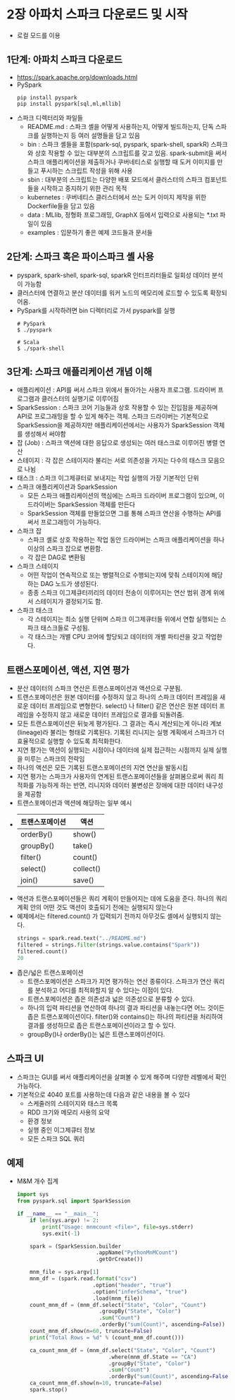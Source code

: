 # 2장 아파치 스파크 다운로드 및 시작

* 로컬 모드를 이용

## 1단계: 아파치 스파크 다운로드
* https://spark.apache.org/downloads.html 
* PySpark
  ```shell
  pip install pyspark
  pip install pyspark[sql,ml,mllib]
  ```
* 스파크 디렉터리와 파일들
  * README.md : 스파크 셸을 어떻게 사용하는지, 어떻게 빌드하는지, 단독 스파크를 실행하는지 등 여러 설명들을 담고 있음
  * bin : 스파크 셸들을 포함(spark-sql, pyspark, spark-shell, sparkR) 스파크와 상호 작용할 수 있는 대부분의 스크립트를 갖고 있음. spark-submit을 써서 스파크 애플리케이션을 제출하거나 쿠버네티스로 실행할 때 도커 이미지를 만들고 푸시하는 스크립트 작성을 위해 사용
  * sbin : 대부분의 스크립트는 다양한 배포 모드에서 클러스터의 스파크 컴포넌트들을 시작하고 중지하기 위한 관리 목적
  * kubernetes : 쿠버네티스 클러스터에서 쓰는 도커 이미지 제작을 위한 Dockerfile들을 담고 있음
  * data : MLlib, 정형화 프로그래밍, GraphX 등에서 입력으로 사용되는 *.txt 파일이 있음
  * examples : 입문하기 좋은 예제 코드들과 문서들

## 2단계: 스파크 혹은 파이스파크 셸 사용
* pyspark, spark-shell, spark-sql, sparkR 인터프리터들로 일회성 데이터 분석이 가능함
* 클러스터에 연결하고 분산 데이터를 워커 노드의 메모리에 로드할 수 있도록 확장되어옴.
* PySpark를 시작하려면 bin 디렉터리로 가서 pyspark를 실행
  ```shell
  # PySpark
  $ ./pyspark
  
  # Scala
  $ ./spark-shell
  ```
  
## 3단계: 스파크 애플리케이션 개념 이해
* 애플리케이션 : API를 써서 스파크 위에서 돌아가는 사용자 프로그램. 드라이버 프로그램과 클러스터의 실행기로 이루어짐
* SparkSession : 스파크 코어 기능들과 상호 작용할 수 있는 진입점을 제공하며 API로 프로그래밍을 할 수 있게 해주는 객체. 스파크 드라이버는 기본적으로 SparkSession을 제공하지만 애플리케이션에서는 사용자가 SparkSession 객체를 생성해서 써야함
* 잡 (Job) : 스파크 액션에 대한 응답으로 생성되는 여러 태스크로 이루어진 병렬 연산
* 스테이지 : 각 잡은 스테이지라 불리는 서로 의존성을 가지는 다수의 태스크 모음으로 나뉨
* 태스크 : 스파크 이그제큐터로 보내지는 작업 실행의 가장 기본적인 단위
* 스파크 애플리케이션과 SparkSession
  * 모든 스파크 애플리케이션의 핵심에는 스파크 드라이버 프로그램이 있으며, 이 드라이버는 SparkSession 객체를 만든다
  * SparkSession 객체를 만들었으면 그를 통해 스파크 연산을 수행하는 API를 써서 프로그래밍이 가능하다.
* 스파크 잡
  * 스파크 셸로 상호 작용하는 작업 동안 드라이버는 스파크 애플리케이션을 하나 이상의 스파크 잡으로 변환함.
  * 각 잡은 DAG로 변환됨
* 스파크 스테이지
  * 어떤 작업이 연속적으로 또는 병렬적으로 수행되는지에 맞춰 스테이지에 해당하는 DAG 노드가 생성된다.
  * 종종 스파크 이그제큐터끼리의 데이터 전송이 이루어지는 연산 범위 경계 위에서 스테이지가 결정되기도 함.
* 스파크 태스크
  * 각 스테이지는 최소 실행 단위며 스파크 이그제큐터들 위에서 연합 실행되는 스파크 태스크들로 구성됨.
  * 각 태스크는 개별 CPU 코어에 할당되고 데이터의 개별 파티션을 갖고 작업한다.

## 트랜스포메이션, 액션, 지연 평가
* 분산 데이터의 스파크 연산은 트랜스포메이션과 액션으로 구분됨.
* 트랜스포메이션은 원본 데이터를 수정하지 않고 하나의 스파크 데이터 프레임을 새로운 데이터 프레임으로 변형한다. select() 나 filter() 같은 연산은 원본 데이터 프레임을 수정하지 않고 새로운 데이터 프레임으로 결과를 되돌려줌.
* 모든 트랜스포메이션은 뒤늦게 평가된다. 그 결과는 즉시 계산되는게 아니라 계보(lineage)라 불리는 형태로 기록된다. 기록된 리니지는 실행 계획에서 스파크가 더 효율적으로 실행할 수 있도록 최적화한다.
* 지연 평가는 액션이 실행되는 시점이나 데이터에 실제 접근하는 시점까지 실제 실행을 미루는 스파크의 전략임
* 하나의 액션은 모든 기록된 트랜스포메이션의 지연 연산을 발동시킴
* 지연 평가는 스파크가 사용자의 연계된 트랜스포메이션들을 살펴봄으로써 쿼리 최적화를 가능하게 하는 반면, 리니지와 데이터 불변성은 장애에 대한 데이터 내구성을 제공함
* 트랜스포메이션과 액션에 해당하는 일부 예시  
* 
  |트랜스포메이션|액션|
  |---------|---|
  |orderBy()|show()|
  |groupBy()|take()|
  |filter()|count()|
  |select()|collect()|
  |join()|save()|
* 액션과 트랜스포메이션들은 쿼리 계획이 만들어지는 데에 도움을 준다. 하나의 쿼리 계획 안의 어떤 것도 액션이 호출되기 전에는 실행되지 않는다
* 예제에서는 filtered.count() 가 입력되기 전까지 아무것도 셸에서 실행되지 않는다.
  ```python
  strings = spark.read.text("../README.md")
  filtered = strings.filter(strings.value.contains("Spark"))
  filtered.count()
  20
  ```
* 좁은/넓은 트랜스포메이션
  * 트랜스포메이션은 스파크가 지연 평가하는 연산 종류이다. 스파크가 연산 쿼리를 분석하고 어디를 최적화할지 알 수 있다는 이점이 있다.
  * 트랜스포메이션은 좁은 의존성과 넓은 의존성으로 분류할 수 있다.
  * 하나의 입력 파티션을 연산하여 하나의 결과 파티션을 내놓는다면 어느 것이든 좁은 트랜스포메이션이다. filter()와 contains()는 하나의 파티션을 처리하여 결과를 생성하므로 좁은 트랜스포메이션이라고 할 수 있다.
  * groupBy()나 orderBy()는 넓은 트랜스포메이션이다.

## 스파크 UI
* 스파크는 GUI를 써서 애플리케이션을 살펴볼 수 있게 해주며 다양한 레벨에서 확인 가능하다.
* 기본적으로 4040 포트를 사용하는데 다음과 같은 내용을 볼 수 있다
  * 스케줄러의 스테이지와 태스크 목록
  * RDD 크기와 메모리 사용의 요약
  * 환경 정보
  * 실행 중인 이그제큐터 정보
  * 모든 스파크 SQL 쿼리

## 예제
* M&M 개수 집계
  ```python
  import sys
  from pyspark.sql import SparkSession

  if __name__ == "__main__":
      if len(sys.argv) != 2:
          print("Usage: mnmcount <file>", file=sys.stderr)
          sys.exit(-1)

      spark = (SparkSession.builder
                           .appName("PythonMnMCount")
						   .getOrCreate())
  
	  mnm_file = sys.argv[1]
	  mnm_df = (spark.read.format("csv")
						  .option("header", "true")
						  .option("inferSchema", "true")
						  .load(mnm_file))
      count_mnm_df = (mnm_df.select("State", "Color", "Count")
							.groupBy("State", "Color")
							.sum("Count")
							.orderBy("sum(Count)", ascending=False))
      count_mnm_df.show(n=60, truncate=False)
      print("Total Rows = %d" % (count_mnm_df.count()))

      ca_count_mnm_df = (mnm_df.select("State", "Color", "Count")
							   .where(mnm_df.State == "CA")
							   .groupBy("State", "Color")
							   .sum("Count")  
							   .orderBy("sum(Count)", ascending=False))
      ca_count_mnm_df.show(n=10, truncate=False)
      spark.stop()
  ```